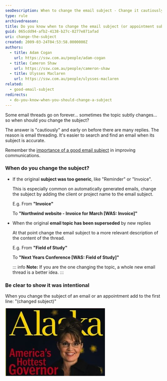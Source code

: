 ```yaml
---
seoDescription: When to change the email subject - Change it cautiously and early on when the topic subtly changes, using accurate keywords for better searchability.
type: rule
archivedreason:
title: Do you know when to change the email subject (or appointment subject)?
guid: 065cdd94-afb2-4138-b27c-8277e871afad
uri: change-the-subject
created: 2009-03-24T04:53:58.0000000Z
authors:
  - title: Adam Cogan
    url: https://ssw.com.au/people/adam-cogan
  - title: Cameron Shaw
    url: https://ssw.com.au/people/cameron-shaw
  - title: Ulysses Maclaren
    url: https://ssw.com.au/people/ulysses-maclaren
related:
  - good-email-subject
redirects:
  - do-you-know-when-you-should-change-a-subject
---
```


Some email threads go on forever... sometimes the topic subtly changes... so when should you change the subject?

The answer is "cautiously" and early on before there are many replies. The reason is email threading. It's easier to search and find an email when its subject is accurate.

<!--endintro-->

Remember the [importance of a good email subject](/good-email-subject) in improving communications.

### When do you change the subject?

* If the original **subject was too generic**, like "Reminder" or "Invoice".

  This is especially common on automatically generated emails, change the subject by adding the client or project name to the email subject.

  E.g. From
  **"Invoice"**

  To
  **"Northwind website - Invoice for March \[WAS: Invoice\]"**

* When the original **email topic has been superseded** by new replies

  At that point change the email subject to a more relevant description of the content of the thread.

  E.g. From
  **"Field of Study"**

  To
  **"Next Years Conference \[WAS: Field of Study\]"**

  ::: info
  **Note:** If you are the one changing the topic, a whole new email thread is a better idea.
  :::

### Be clear to show it was intentional

When you change the subject of an email or an appointment add to the first line: "(changed subject)"

![Figure: Keep your email subject description up-to-date. Sarah Palin isn’t even a governor anymore](SarahPalin.jpg)
